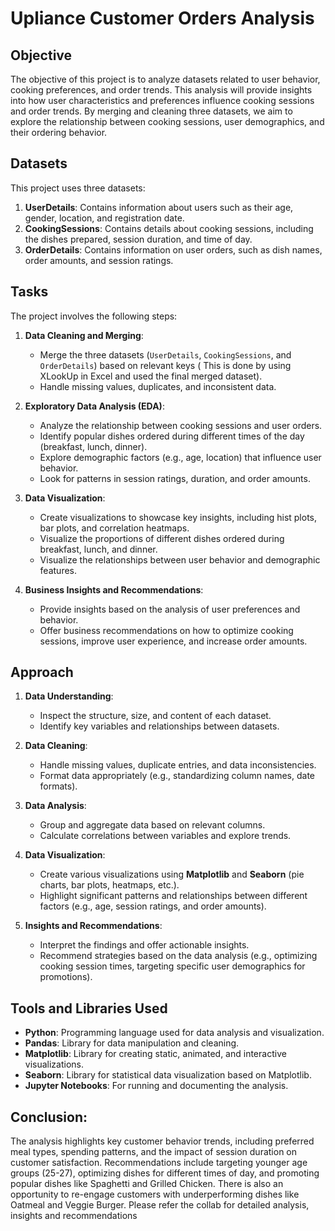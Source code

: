 # Upliance Customer Orders Analysis

## Objective

The objective of this project is to analyze datasets related to user behavior, cooking preferences, and order trends. This analysis will provide insights into how user characteristics and preferences influence cooking sessions and order trends. By merging and cleaning three datasets, we aim to explore the relationship between cooking sessions, user demographics, and their ordering behavior. 

## Datasets

This project uses three datasets:

1. **UserDetails**: Contains information about users such as their age, gender, location, and registration date.
2. **CookingSessions**: Contains details about cooking sessions, including the dishes prepared, session duration, and time of day.
3. **OrderDetails**: Contains information on user orders, such as dish names, order amounts, and session ratings.

## Tasks

The project involves the following steps:

1. **Data Cleaning and Merging**:
   - Merge the three datasets (`UserDetails`, `CookingSessions`, and `OrderDetails`) based on relevant keys
     ( This is done by using XLookUp in Excel and used the final merged dataset).
   - Handle missing values, duplicates, and inconsistent data.

2. **Exploratory Data Analysis (EDA)**:
   - Analyze the relationship between cooking sessions and user orders.
   - Identify popular dishes ordered during different times of the day (breakfast, lunch, dinner).
   - Explore demographic factors (e.g., age, location) that influence user behavior.
   - Look for patterns in session ratings, duration, and order amounts.

3. **Data Visualization**:
   - Create visualizations to showcase key insights, including hist plots, bar plots, and correlation heatmaps.
   - Visualize the proportions of different dishes ordered during breakfast, lunch, and dinner.
   - Visualize the relationships between user behavior and demographic features.

4. **Business Insights and Recommendations**:
   - Provide insights based on the analysis of user preferences and behavior.
   - Offer business recommendations on how to optimize cooking sessions, improve user experience, and increase order amounts.

## Approach

1. **Data Understanding**:
   - Inspect the structure, size, and content of each dataset.
   - Identify key variables and relationships between datasets.
   
2. **Data Cleaning**:
   - Handle missing values, duplicate entries, and data inconsistencies.
   - Format data appropriately (e.g., standardizing column names, date formats).
   
3. **Data Analysis**:
   - Group and aggregate data based on relevant columns.
   - Calculate correlations between variables and explore trends.

4. **Data Visualization**:
   - Create various visualizations using **Matplotlib** and **Seaborn** (pie charts, bar plots, heatmaps, etc.).
   - Highlight significant patterns and relationships between different factors (e.g., age, session ratings, and order amounts).

5. **Insights and Recommendations**:
   - Interpret the findings and offer actionable insights.
   - Recommend strategies based on the data analysis (e.g., optimizing cooking session times, targeting specific user demographics for promotions).

## Tools and Libraries Used

- **Python**: Programming language used for data analysis and visualization.
- **Pandas**: Library for data manipulation and cleaning.
- **Matplotlib**: Library for creating static, animated, and interactive visualizations.
- **Seaborn**: Library for statistical data visualization based on Matplotlib.
- **Jupyter Notebooks**: For running and documenting the analysis.

## Conclusion:
The analysis highlights key customer behavior trends, including preferred meal types, spending patterns, and the impact of session duration on customer satisfaction.
Recommendations include targeting younger age groups (25-27), optimizing dishes for different times of day, and promoting popular dishes like Spaghetti and Grilled Chicken. 
There is also an opportunity to re-engage customers with underperforming dishes like Oatmeal and Veggie Burger. Please refer the collab for detailed analysis, insights and recommendations

